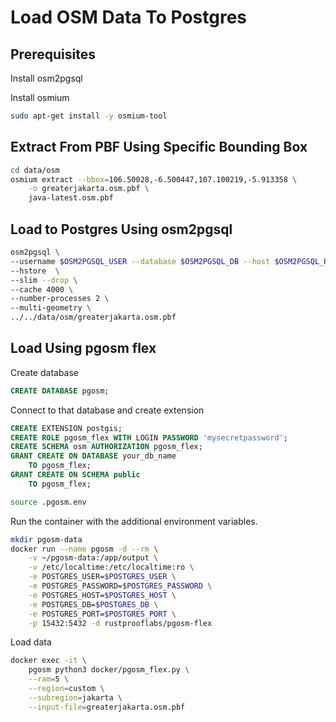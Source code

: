 # Load OSM Data To Postgres

## Prerequisites

Install osm2pgsql

Install osmium
```bash
sudo apt-get install -y osmium-tool
```

## Extract From PBF Using Specific Bounding Box
```bash
cd data/osm
osmium extract --bbox=106.50028,-6.500447,107.100219,-5.913358 \
    -o greaterjakarta.osm.pbf \
    java-latest.osm.pbf
```

## Load to Postgres Using osm2pgsql

```bash
osm2pgsql \
--username $OSM2PGSQL_USER --database $OSM2PGSQL_DB --host $OSM2PGSQL_HOST --port $OSM2PGSQL_PORT --password \
--hstore  \
--slim --drop \
--cache 4000 \
--number-processes 2 \
--multi-geometry \
../../data/osm/greaterjakarta.osm.pbf
```

## Load Using pgosm flex

Create database
```sql
CREATE DATABASE pgosm;
```

Connect to that database and create extension
```sql
CREATE EXTENSION postgis;
CREATE ROLE pgosm_flex WITH LOGIN PASSWORD 'mysecretpassword';
CREATE SCHEMA osm AUTHORIZATION pgosm_flex;
GRANT CREATE ON DATABASE your_db_name
    TO pgosm_flex;
GRANT CREATE ON SCHEMA public
    TO pgosm_flex;
```

```bash
source .pgosm.env
```

Run the container with the additional environment variables.
```bash
mkdir pgosm-data
docker run --name pgosm -d --rm \
    -v ~/pgosm-data:/app/output \
    -v /etc/localtime:/etc/localtime:ro \
    -e POSTGRES_USER=$POSTGRES_USER \
    -e POSTGRES_PASSWORD=$POSTGRES_PASSWORD \
    -e POSTGRES_HOST=$POSTGRES_HOST \
    -e POSTGRES_DB=$POSTGRES_DB \
    -e POSTGRES_PORT=$POSTGRES_PORT \
    -p 15432:5432 -d rustprooflabs/pgosm-flex
```

Load data
```bash
docker exec -it \
    pgosm python3 docker/pgosm_flex.py \
    --ram=5 \
    --region=custom \
    --subregion=jakarta \
    --input-file=greaterjakarta.osm.pbf
```